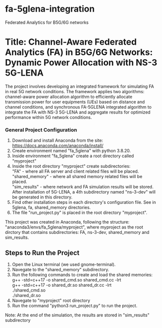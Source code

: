 # fa-5glena-integration
Federated Analytics for B5G/6G networks

# Title: Channel-Aware Federated Analytics (FA) in B5G/6G Networks: Dynamic Power Allocation with NS-3 5G-LENA

The project involves developing an integrated framework for simulating FA in real 5G network conditions. The framework applies two algorithms: channel-aware power allocation algorithm to efficiently allocate transmission power for user equipments (UEs) based on distance and channel conditions, and synchronous FA-5GLENA integrated algorithm to integrate the FA with NS-3 5G-LENA and aggregate results for optimized performance within 5G network conditions. 

### General Project Configuration
1. Download and install Anaconda from the site:  https://docs.anaconda.com/anaconda/install/
2. Create environment named "fa_5glena" with python 3.8.20.
3. Inside environment "fa_5glena" create a root directory called "myproject"
4. Inside the root directory "myproject" create subdirectories:		<br />
      "FA" - where all FA server and client related files will be placed.	<br />
      "shared_memory" - where all shared memory related files will be placed.	<br />
      "sim_results" - where network and FA simulation results will be stored.	<br />
   After installation of 5G-LENA, a 4th subdirectory named "ns-3-dev" will be generated in this directory.
5. Find other installation steps in each directory's configuration file. See in 5glena, fa, shared_memory directories.
6. The file "run_project.py" is placed in the root directory "myproject".

This project was created in Anaconda, following the structure: "anaconda3/envs/fa_5glena/myproject", where
myproject as the root dirctory that contains subdirectories: FA, ns-3-dev, shared_memory and sim_results.

## Steps to Run the Project
1. Open the Linux terminal (we used gnome-terminal).
2. Navegate to the "shared_memory" subdirectory.
3. Run the following commands to create and load the shared memories:	<br />
	g++ -std=c++17 -o shared_cmd.so shared_cmd.cc -lrt	<br />
	g++ -std=c++17 -o shared_dr.so shared_dr.cc -lrt	<br />
	./shared_cmd.so		<br />
	./shared_dr.so		<br />
4. Navegate to "myproject" root directory
5. Run the command "python3 run_project.py" to run the project.

Note: At the end of the simulation, the results are stored in "sim_results" subdirectory
